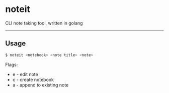 # noteit
CLI note taking tool, written in golang

---

## Usage

```bash
$ noteit <notebook> <note title> <note>
```

Flags:

- e - edit note
- c - create notebook
- a - append to existing note
